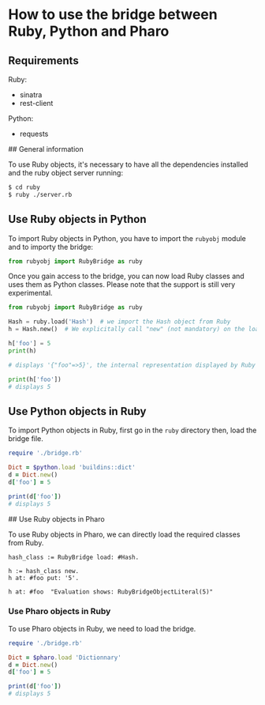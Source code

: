 # How to use the bridge between Ruby, Python and Pharo

## Requirements

Ruby:

* sinatra
* rest-client

Python:

* requests

## General information

To use Ruby objects, it's necessary to have all the dependencies installed and the ruby object server running:

```bash
$ cd ruby
$ ruby ./server.rb
```

## Use Ruby objects in Python

To import Ruby objects in Python, you have to import the `rubyobj` module and to importy the bridge:

```python
from rubyobj import RubyBridge as ruby
```

Once you gain access to the bridge, you can now load Ruby classes and uses them as Python classes.
Please note that the support is still very experimental.

```python
from rubyobj import RubyBridge as ruby

Hash = ruby.load('Hash')  # we import the Hash object from Ruby
h = Hash.new()  # We explicitally call "new" (not mandatory) on the loaded class

h['foo'] = 5
print(h)

# displays '{"foo"=>5}', the internal representation displayed by Ruby

print(h['foo'])
# displays 5
```

## Use Python objects in Ruby

To import Python objects in Ruby, first go in the `ruby` directory then, load the bridge file.

```ruby
require './bridge.rb'

Dict = $python.load 'buildins::dict'
d = Dict.new()
d['foo'] = 5

print(d['foo'])
# displays 5
```

## Use Ruby objects in Pharo

To use Ruby objects in Pharo, we can directly load the required classes from Ruby.

```smalltalk
hash_class := RubyBridge load: #Hash.

h := hash_class new.
h at: #foo put: '5'.

h at: #foo  "Evaluation shows: RubyBridgeObjectLiteral(5)"
```

### Use Pharo objects in Ruby

To use Pharo objects in Ruby, we need to load the bridge.

```ruby
require './bridge.rb'

Dict = $pharo.load 'Dictionnary'
d = Dict.new()
d['foo'] = 5

print(d['foo'])
# displays 5
```
